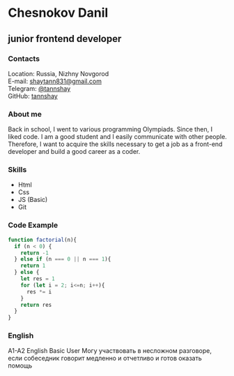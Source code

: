 # Chesnokov Danil
## junior frontend developer
### Contacts
Location: Russia, Nizhny Novgorod <br>
E-mail: shaytann831@gmail.com <br>
Telegram: [@tannshay](https://t.me/tannshay) <br>
GitHub: [tannshay](https://github.com/tannshay)
### About me
Back in school, I went to various programming Olympiads. Since then, I liked code. I am a good student and I easily communicate with other people. Therefore, I want to acquire the skills necessary to get a job as a front-end developer and build a good career as a coder.
### Skills
* Html
* Css
* JS (Basic)
* Git
### Code Example
```javascript
function factorial(n){
  if (n < 0) {
    return -1
  } else if (n === 0 || n === 1){
    return 1
  } else {
    let res = 1
    for (let i = 2; i<=n; i++){
      res *= i
    }
    return res
  }
}
```
### English
A1-A2  English Basic User
Могу участвовать в несложном разговоре, если собеседник говорит медленно и отчетливо и готов оказать помощь